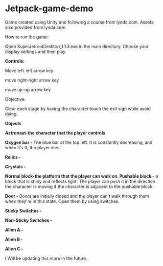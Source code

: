 # Jetpack-game-demo
Game created using Unity and following a course from lynda.com. Assets also provided from lynda.com. <p>

How to run the game:<p>
Open SuperJetroidDesktop_1.1.3.exe in the main directory. Choose your display settings and then play.<p>

<b>Controls: </b><p>
Move left-left arrow key<p>
move right-right arrow key<p>
move up-up arrow key<p>

Objective:<p>
Clear each stage by having the character touch the exit sign while avoid dying.<p>

<b>Objects </b> </p>
<b>Astronaut-the character that the player controls </b> <p>
  <b> Oxygen bar - </b> The blue bar at the top left. It is constantly decreasing, and when it's 0, the player dies. <p>
    <b>Relics - </b> <p>
      <b>Crystals - </b><p>
  <b>Normal block-the platform that the player can walk on. </b>
  <b>Pushable block </b> - a block that is shiny and reflects light. The player can push it in the direction the character is moving if the character is adjacent to the pushable block.  <p>
    <b> Door - </b> Doors are initially closed and the player can't walk through them when they're in this state. Open them by using switches. <p>
      <b>Sticky Switches - </b> <p>
      <b>Non-Sticky Switches - </b> <p>
        <b>Alien A - </b> <p>
          <b>Alien B - </b> <p>
            <b>Alien C - </b> <P>

I Will be updating this more in the future.
